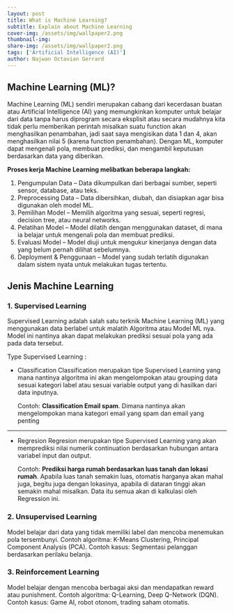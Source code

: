 ```yaml
---
layout: post
title: What is Machine Learning?
subtitle: Explain about Machine Learning
cover-img: /assets/img/wallpaper2.png
thumbnail-img: 
share-img: /assets/img/wallpaper2.png
tags: ['Artificial Intelligence (AI)']
author: Najwan Octavian Gerrard
---
```



## Machine Learning (ML)?
Machine Learning (ML) sendiri merupakan cabang dari kecerdasan buatan atau Artificial Intelligence (AI) yang memungkinkan komputer untuk belajar dari data tanpa harus diprogram secara eksplisit atau secara mudahnya kita tidak perlu memberikan perintah misalkan suatu function akan menghasilkan penambahan, jadi saat saya mengisikan data 1 dan 4, akan menghasilkan nilai 5 (karena function penambahan). Dengan ML, komputer dapat mengenali pola, membuat prediksi, dan mengambil keputusan berdasarkan data yang diberikan.

**Proses kerja Machine Learning melibatkan beberapa langkah:**

1. Pengumpulan Data – Data dikumpulkan dari berbagai sumber, seperti sensor, database, atau teks.
2. Preprocessing Data – Data dibersihkan, diubah, dan disiapkan agar bisa digunakan oleh model ML.
3. Pemilihan Model – Memilih algoritma yang sesuai, seperti regresi, decision tree, atau neural networks.
4. Pelatihan Model – Model dilatih dengan menggunakan dataset, di mana ia belajar untuk mengenali pola dan membuat prediksi.
5. Evaluasi Model – Model diuji untuk mengukur kinerjanya dengan data yang belum pernah dilihat sebelumnya.
6. Deployment & Penggunaan – Model yang sudah terlatih digunakan dalam sistem nyata untuk melakukan tugas tertentu.

## Jenis Machine Learning
### 1. Supervised Learning
Supervised Learning adalah salah satu terknik Machine Learning (ML) yang menggunakan data berlabel untuk malatih Algoritma atau Model ML nya. Model ini nantinya akan dapat melakukan prediksi sesuai pola yang ada pada data tersebut.

Type Supervised Learning :
- Classification
  Classification merupakan tipe Supervised Learning yang mana nantinya algoritma ini akan mengelompokan atau grouping data sesuai kategori label atau sesuai variable output yang di hasilkan dari data inputnya.

  Contoh:
  **Classification Email spam**. Dimana nantinya akan mengelompokan mana kategori email yang spam dan email yang penting

---

- Regresion
  Regresion merupakan tipe Supervised Learning yang akan memprediksi nilai numerik continuation berdasarkan hubungan antara variabel input dan output.

  Contoh:
  **Prediksi harga rumah berdasarkan luas tanah dan lokasi rumah**. Apabila luas tanah semakin luas, otomatis harganya akan mahal juga, begitu juga dengan lokasinya, apabila di dataran tinggi akan semakin mahal misalkan. Data itu semua akan di kalkulasi oleh Regression ini.


### 2. Unsupervised Learning
Model belajar dari data yang tidak memiliki label dan mencoba menemukan pola tersembunyi.
Contoh algoritma: K-Means Clustering, Principal Component Analysis (PCA).
Contoh kasus: Segmentasi pelanggan berdasarkan perilaku belanja.

### 3. Reinforcement Learning
Model belajar dengan mencoba berbagai aksi dan mendapatkan reward atau punishment.
Contoh algoritma: Q-Learning, Deep Q-Network (DQN).
Contoh kasus: Game AI, robot otonom, trading saham otomatis.